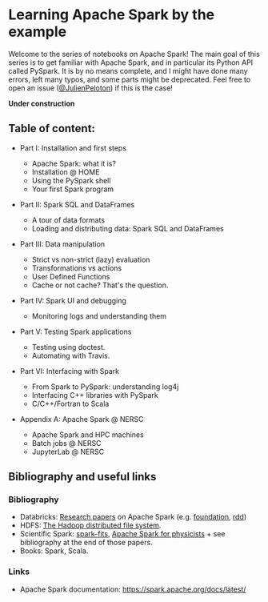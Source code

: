 # Learning Apache Spark by the example

Welcome to the series of notebooks on Apache Spark! The main goal of this series is to get familiar with Apache Spark, and in particular its Python API called PySpark. It is by no means complete, and
I might have done many errors, left many typos, and some parts might be deprecated. Feel free to open an issue ([@JulienPeloton](https://github.com/astrolabsoftware/spark-tutorials/issues/new?body=@JulienPeloton)) if this is the case!

**Under construction**

## Table of content:

- Part I: Installation and first steps
    - Apache Spark: what it is?
    - Installation @ HOME
    - Using the PySpark shell
    - Your first Spark program
- Part II: Spark SQL and DataFrames
    - A tour of data formats
    - Loading and distributing data: Spark SQL and DataFrames
- Part III: Data manipulation
    - Strict vs non-strict (lazy) evaluation
    - Transformations vs actions
    - User Defined Functions
    - Cache or not cache? That's the question.
- Part IV: Spark UI and debugging
    - Monitoring logs and understanding them
- Part V: Testing Spark applications
    - Testing using doctest.
    - Automating with Travis.
- Part VI: Interfacing with Spark
    - From Spark to PySpark: understanding log4j
    - Interfacing C++ libraries with PySpark
    - C/C++/Fortran to Scala

- Appendix A: Apache Spark @ NERSC
    - Apache Spark and HPC machines
    - Batch jobs @ NERSC
    - JupyterLab @ NERSC

## Bibliography and useful links

### Bibliography

- Databricks: [Research papers](https://databricks.com/resources/type/research-papers/page/2) on Apache Spark (e.g. [foundation](https://pages.databricks.com/rs/094-YMS-629/images/hotcloud_spark.pdf), [rdd](https://pages.databricks.com/rs/094-YMS-629/images/nsdi_spark.pdf))
- HDFS: [The Hadoop distributed file system](http://storageconference.us/2010/Papers/MSST/Shvachko.pdf).
- Scientific Spark: [spark-fits](https://arxiv.org/abs/1804.07501), [Apache Spark for physicists](https://arxiv.org/abs/1807.03078) + see bibliography at the end of those papers.
- Books: Spark, Scala.

### Links

- Apache Spark documentation: https://spark.apache.org/docs/latest/
